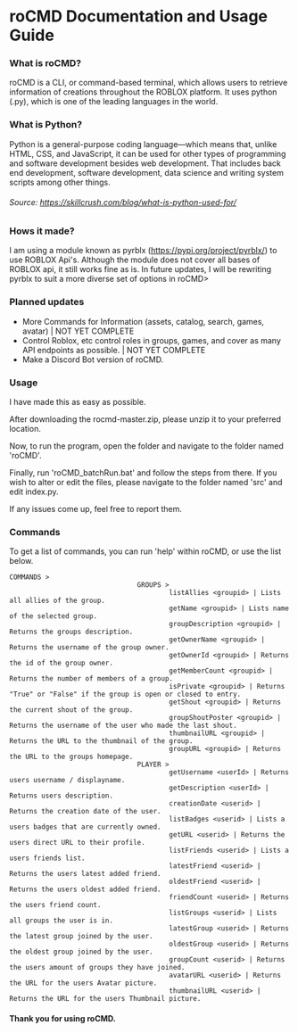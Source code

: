 # roCMD Documentation and Usage Guide
### What is roCMD?
roCMD is a CLI, or command-based terminal, which allows users to retrieve information of creations throughout the ROBLOX platform. It uses python (.py), which is one of the leading languages in the world. 

### What is Python?
Python is a general-purpose coding language—which means that, unlike HTML, CSS, and JavaScript, it can be used for other types of programming and software development besides web development. That includes back end development, software development, data science and writing system scripts among other things.
###### Source: https://skillcrush.com/blog/what-is-python-used-for/

### Hows it made?
I am using a module known as pyrblx (https://pypi.org/project/pyrblx/) to use ROBLOX Api's. Although the module does not cover all bases of ROBLOX api, it still works fine as is. In future updates, I will be rewriting pyrblx to suit a more diverse set of options in roCMD>

### Planned updates
* More Commands for Information (assets, catalog, search, games, avatar) | NOT YET COMPLETE
* Control Roblox, etc control roles in groups, games, and cover as many API endpoints as possible. | NOT YET COMPLETE
* Make a Discord Bot version of roCMD.

### Usage
I have made this as easy as possible. 

After downloading the rocmd-master.zip, please unzip it to your preferred location. 

Now, to run the program, open the folder and navigate to the folder named 'roCMD'. 

Finally, run 'roCMD_batchRun.bat' and follow the steps from there. If you wish to alter or edit the files, please navigate to the folder named 'src' and edit index.py.

If any issues come up, feel free to report them. 

### Commands
To get a list of commands, you can run 'help' within roCMD, or use the list below.

```
COMMANDS >
                                GROUPS >
                                        listAllies <groupid> | Lists all allies of the group.
                                        getName <groupid> | Lists name of the selected group.
                                        groupDescription <groupid> | Returns the groups description.
                                        getOwnerName <groupid> | Returns the username of the group owner.
                                        getOwnerId <groupid> | Returns the id of the group owner.
                                        getMemberCount <groupid> | Returns the number of members of a group.
                                        isPrivate <groupid> | Returns "True" or "False" if the group is open or closed to entry.
                                        getShout <groupid> | Returns the current shout of the group.
                                        groupShoutPoster <groupid> | Returns the username of the user who made the last shout.
                                        thumbnailURL <groupid> | Returns the URL to the thumbnail of the group.
                                        groupURL <groupid> | Returns the URL to the groups homepage.
                                PLAYER >
                                        getUsername <userId> | Returns users username / displayname.
                                        getDescription <userId> | Returns users description.
                                        creationDate <userid> | Returns the creation date of the user.
                                        listBadges <userid> | Lists a users badges that are currently owned.
                                        getURL <userid> | Returns the users direct URL to their profile.
                                        listFriends <userid> | Lists a users friends list.
                                        latestFriend <userid> | Returns the users latest added friend.
                                        oldestFriend <userid> | Returns the users oldest added friend.
                                        friendCount <userid> | Returns the users friend count.
                                        listGroups <userid> | Lists all groups the user is in.
                                        latestGroup <userid> | Returns the latest group joined by the user.
                                        oldestGroup <userid> | Returns the oldest group joined by the user.
                                        groupCount <userid> | Returns the users amount of groups they have joined.
                                        avatarURL <userid> | Returns the URL for the users Avatar picture.
                                        thumbnailURL <userid> | Returns the URL for the users Thumbnail picture.
```




#### Thank you for using roCMD.
